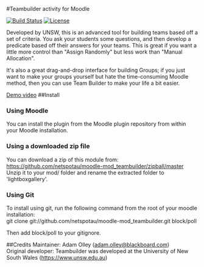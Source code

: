 #Teambuilder activity for Moodle

[![Build Status](https://travis-ci.org/netspotau/moodle-mod_teambuilder.svg?branch=master)](https://travis-ci.org/netspotau/moodle-mod_teambuilder)
[![License](https://poser.pugx.org/netspotau/moodle-mod_teambuilder/license)](https://packagist.org/packages/netspotau/moodle-mod_teambuilder)

Developed by UNSW, this is an advanced tool for building teams based off a set of criteria. You ask your students some questions, and then develop a predicate based off their answers for your teams. This is great if you want a little more control than "Assign Randomly" but less work than "Manual Allocation".

It's also a great drag-and-drop interface for building Groups; if you just want to make your groups yourself but hate the time-consuming Moodle method, then you can use Team Builder to make your life a bit easier.

[Demo video](http://www.youtube.com/watch?v=J2jviBCBJ70)
##Install
### Using Moodle
You can install the plugin from the Moodle plugin repository from within your Moodle installation.
### Using a downloaded zip file
You can download a zip of this module from: https://github.com/netspotau/moodle-mod_teambuilder/zipball/master  
Unzip it to your mod/ folder and rename the extracted folder to 'lightboxgallery'.
### Using Git
To install using git, run the following command from the root of your moodle installation:  
git clone git://github.com/netspotau/moodle-mod_teambuilder.git block/poll  

Then add block/poll to your gitignore.

##Credits
Maintainer: Adam Olley (adam.olley@blackboard.com)  
Original developer: Teambuilder was developed at the University of New South Wales (https://www.unsw.edu.au)